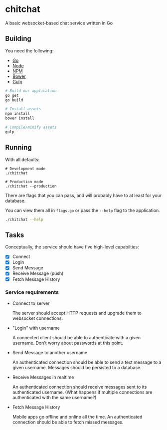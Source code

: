 # chitchat

A basic websocket-based chat service written in Go

## Building

You need the following:

- [Go](http://golang.org/)
- [Node](https://nodejs.org/)
- [NPM](https://www.npmjs.com/)
- [Bower](http://bower.io/)
- [Gulp](http://gulpjs.com/)

```bash
# Build our application
go get
go build

# Install assets
npm install
bower install

# Compile/minify assets
gulp
```

## Running

With all defaults:

```
# Development mode
./chitchat

# Production mode
./chitchat --production
```

There are flags that you can pass, and will probably have to at least for your database.

You can view them all in `flags.go` or pass the `--help` flag to the application.

```bash
./chitchat --help
```

## Tasks

Conceptually, the service should have five high-level capabilties:

 - [x] Connect
 - [x] Login
 - [x] Send Message
 - [x] Receive Message (push)
 - [x] Fetch Message History

### Service requirements

- Connect to server

    The server should accept HTTP requests and upgrade them to websocket connections.

- "Login" with username

    A connected client should be able to authenticate with a given username.
    Don't worry about passwords at this point.

- Send Message to another username

    An authenticated connection should be able to send a text message to a given username.
    Messages should be persisted to a database.

- Receive Messages in realtime

    An authenticated connection should receive messages sent to its authenticated username.
    (What happens if multiple connections are authenticated with the same username?)

- Fetch Message History

    Mobile apps go offline and online all the time.
    An authenticated connection should be able to fetch missed messages.
